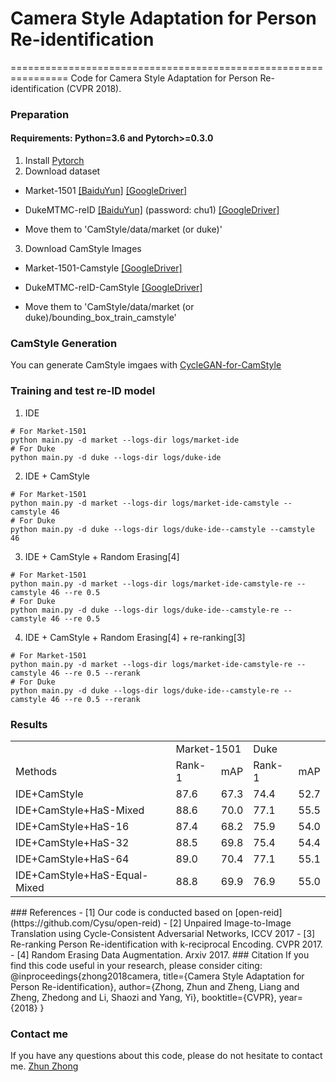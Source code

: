 # Camera Style Adaptation for Person Re-identification
================================================================
 Code for Camera Style Adaptation for Person Re-identification (CVPR 2018). 
 ### Preparation
 #### Requirements: Python=3.6 and Pytorch>=0.3.0
 1. Install [Pytorch](http://pytorch.org/)
 2. Download dataset
   
   - Market-1501   [[BaiduYun]](https://pan.baidu.com/s/1ntIi2Op) [[GoogleDriver]](https://drive.google.com/file/d/0B8-rUzbwVRk0c054eEozWG9COHM/view)
   
   - DukeMTMC-reID   [[BaiduYun]](https://pan.baidu.com/share/init?surl=kUD80xp) (password: chu1) [[GoogleDriver]](https://drive.google.com/file/d/0B0VOCNYh8HeRdnBPa2ZWaVBYSVk/view)
   
   - Move them to 'CamStyle/data/market (or duke)'
   
 3. Download CamStyle Images
   
   - Market-1501-Camstyle [[GoogleDriver]](https://drive.google.com/open?id=1z9bc-I23OyLCZ2eTms2NTWSq4gePp2fr)
   
   - DukeMTMC-reID-CamStyle  [[GoogleDriver]](https://drive.google.com/open?id=1QX3K_RK1wBPPLQRYRyvG0BIf-bzsUKbt)
   
   - Move them to 'CamStyle/data/market (or duke)/bounding_box_train_camstyle'
 ### CamStyle Generation
You can generate CamStyle imgaes with [CycleGAN-for-CamStyle](https://github.com/zhunzhong07/CamStyle/tree/master/CycleGAN-for-CamStyle)
 ### Training and test re-ID model
 1. IDE
  ```Shell
  # For Market-1501
  python main.py -d market --logs-dir logs/market-ide
  # For Duke
  python main.py -d duke --logs-dir logs/duke-ide
  ```
2. IDE + CamStyle
  ```Shell
  # For Market-1501
  python main.py -d market --logs-dir logs/market-ide-camstyle --camstyle 46
  # For Duke
  python main.py -d duke --logs-dir logs/duke-ide--camstyle --camstyle 46
  ```
  
3. IDE + CamStyle + Random Erasing[4]
  ```Shell
  # For Market-1501
  python main.py -d market --logs-dir logs/market-ide-camstyle-re --camstyle 46 --re 0.5
  # For Duke
  python main.py -d duke --logs-dir logs/duke-ide--camstyle-re --camstyle 46 --re 0.5
  ```
 4. IDE + CamStyle + Random Erasing[4] + re-ranking[3]
  ```Shell
  # For Market-1501
  python main.py -d market --logs-dir logs/market-ide-camstyle-re --camstyle 46 --re 0.5 --rerank
  # For Duke
  python main.py -d duke --logs-dir logs/duke-ide--camstyle-re --camstyle 46 --re 0.5 --rerank
  ```
  
### Results

<table>
   <tr>
      <td></td>
      <td colspan="2">Market-1501</td>
      <td colspan="2">Duke</td>
   </tr>
   <tr>
      <td>Methods</td>
      <td>Rank-1</td>
      <td>mAP</td>
      <td>Rank-1</td>
      <td>mAP</td>
   </tr>
   <tr>
      <td>IDE+CamStyle</td>
      <td>87.6</td>
      <td>67.3</td>
      <td>74.4</td>
      <td>52.7</td>
   </tr>
   <tr>
      <td>IDE+CamStyle+HaS-Mixed</td>
      <td>88.6</td>
      <td>70.0</td>
      <td>77.1</td>
      <td>55.5</td>
   </tr>
   <tr>
      <td>IDE+CamStyle+HaS-16</td>
      <td>87.4</td>
      <td>68.2</td>
      <td>75.9</td>
      <td>54.0</td>
   </tr>
   <tr>
      <td>IDE+CamStyle+HaS-32</td>
      <td>88.5</td>
      <td>69.8</td>
      <td>75.4</td>
      <td>54.4</td>
   </tr>
   <tr>
      <td>IDE+CamStyle+HaS-64</td>
      <td>89.0</td>
      <td>70.4</td>
      <td>77.1</td>
      <td>55.1</td>
   </tr>
   <tr>
      <td>IDE+CamStyle+HaS-Equal-Mixed</td>
      <td>88.8</td>
      <td>69.9</td>
      <td>76.9</td>
      <td>55.0</td>
   </tr>
</table>
 ### References
 - [1] Our code is conducted based on [open-reid](https://github.com/Cysu/open-reid)
 - [2] Unpaired Image-to-Image Translation using Cycle-Consistent Adversarial Networks, ICCV 2017
 - [3] Re-ranking Person Re-identification with k-reciprocal Encoding. CVPR 2017.
 - [4] Random Erasing Data Augmentation. Arxiv 2017.
 ### Citation
 If you find this code useful in your research, please consider citing:
     @inproceedings{zhong2018camera,
    title={Camera Style Adaptation for Person Re-identification},
    author={Zhong, Zhun and Zheng, Liang and Zheng, Zhedong and Li, Shaozi and Yang, Yi},
    booktitle={CVPR},
    year={2018}
    }
     
### Contact me
 If you have any questions about this code, please do not hesitate to contact me.
 [Zhun Zhong](http://zhunzhong.site)
